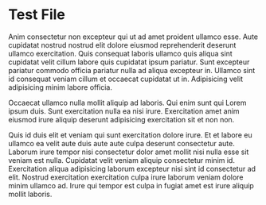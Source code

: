 # Test File

Anim consectetur non excepteur qui ut ad amet proident ullamco esse. Aute cupidatat nostrud nostrud elit dolore eiusmod reprehenderit deserunt ullamco exercitation. Quis consequat laboris ullamco quis aliqua sint cupidatat velit cillum labore quis cupidatat ipsum pariatur. Sunt excepteur pariatur commodo officia pariatur nulla ad aliqua excepteur in. Ullamco sint id consequat veniam cillum et occaecat cupidatat ut in. Adipisicing velit adipisicing minim labore officia.

Occaecat ullamco nulla mollit aliquip ad laboris. Qui enim sunt qui Lorem ipsum duis. Sunt exercitation nulla ea nisi irure. Exercitation amet anim eiusmod irure aliquip deserunt adipisicing exercitation sit et non non.

Quis id duis elit et veniam qui sunt exercitation dolore irure. Et et labore eu ullamco ea velit aute duis aute aute culpa deserunt consectetur aute. Laborum irure tempor nisi consectetur dolor amet mollit nisi nulla esse sit veniam est nulla. Cupidatat velit veniam aliquip consectetur minim id. Exercitation aliqua adipisicing laborum excepteur nisi sint id consectetur ad elit. Nostrud exercitation exercitation culpa irure laborum veniam dolore minim ullamco ad. Irure qui tempor est culpa in fugiat amet est irure aliquip mollit laboris.
